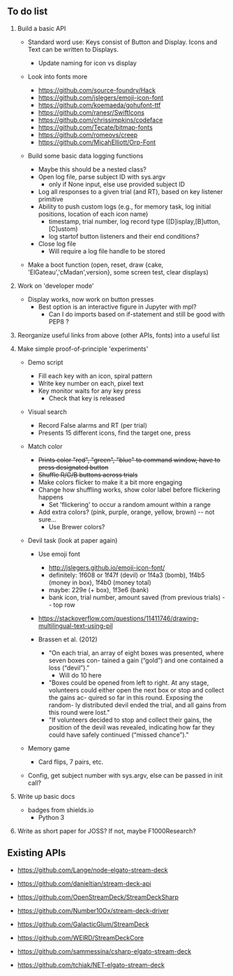 ## To do list

1. Build a basic API

	- Standard word use: Keys consist of Button and Display. Icons and Text can be written to Displays.
		- Update naming for icon vs display

	- Look into fonts more
		- https://github.com/source-foundry/Hack
		- https://github.com/jslegers/emoji-icon-font
		- https://github.com/koemaeda/gohufont-ttf
		- https://github.com/ranesr/SwiftIcons
		- https://github.com/chrissimpkins/codeface
		- https://github.com/Tecate/bitmap-fonts
		- https://github.com/romeovs/creep
		- https://github.com/MicahElliott/Orp-Font

	- Build some basic data logging functions
		+ Maybe this should be a nested class?
		+ Open log file, parse subject ID with sys.argv
			- only if None input, else use provided subject ID
		+ Log all responses to a given trial (and RT), based on key listener primitive
		+ Ability to push custom logs (e.g., for memory task, log initial positions, location of each icon name)
			* timestamp, trial number, log record type ([D]isplay,[B]utton,[C]ustom)
			* log startof button listeners and their end conditions?
		+ Close log file
			* Will require a log file handle to be stored

	- Make a boot function (open, reset, draw {cake, 'ElGateau','cMadan',version}, some screen test, clear displays)

1. Work on 'developer mode'
	- Display works, now work on button presses
		+ Best option is an interactive figure in Jupyter with mpl?
			+ Can I do imports based on if-statement and still be good with PEP8 ?


1. Reorganize useful links from above (other APIs, fonts) into a useful list

1. Make simple proof-of-principle 'experiments'

	- Demo script
		+ Fill each key with an icon, spiral pattern
		+ Write key number on each, pixel text
		+ Key monitor waits for any key press
			* Check that key is released

	- Visual search
		+ Record False alarms and RT (per trial)
		+ Presents 15 different icons, find the target one, press

	- Match color
		+ ~~Prints color "red", "green", "blue" to command window, have to press designated button~~
		+ ~~Shuffle R/G/B buttons across trials~~
		+ Make colors flicker to make it a bit more engaging
		+ Change how shuffling works, show color label before flickering happens
			* Set 'flickering' to occur a random amount within a range
		+ Add extra colors? (pink, purple, orange, yellow, brown) -- not sure...
			* Use Brewer colors?

	- Devil task (look at paper again)
		+ Use emoji font
			* http://jslegers.github.io/emoji-icon-font/
			* definitely: 1f608 or 1f47f (devil) or 1f4a3 (bomb), 1f4b5 (money in box), 1f4b0 (money total) 
			* maybe: 229e (+ box), 1f3e6 (bank) 
			* bank icon, trial number, amount saved (from previous trials) -- top row
		+ https://stackoverflow.com/questions/11411746/drawing-multilingual-text-using-pil
		
		+ Brassen et al. (2012)
			* "On each trial, an array of eight boxes was presented, where seven boxes con- tained a gain (“gold”) and one contained a loss (“devil”)."
				- Will do 10 here
			* "Boxes could be opened from left to right. At any stage, volunteers could either open the next box or stop and collect the gains ac- quired so far in this round. Exposing the random- ly distributed devil ended the trial, and all gains from this round were lost."
			* "If volunteers decided to stop and collect their gains, the position of the devil was revealed, indicating how far they could have safely continued (“missed chance”)." 

	- Memory game
		+ Card flips, 7 pairs, etc.

	- Config, get subject number with sys.argv, else can be passed in init call?

1. Write up basic docs
	- badges from shields.io
		+ Python 3

1. Write as short paper for JOSS? If not, maybe F1000Research?

## Existing APIs
- https://github.com/Lange/node-elgato-stream-deck
- https://github.com/danieltian/stream-deck-api

- https://github.com/OpenStreamDeck/StreamDeckSharp

- https://github.com/Number10Ox/stream-deck-driver
- https://github.com/GalacticGlum/StreamDeck
- https://github.com/WElRD/StreamDeckCore
- https://github.com/sammessina/csharp-elgato-stream-deck
- https://github.com/tchiak/NET-elgato-stream-deck